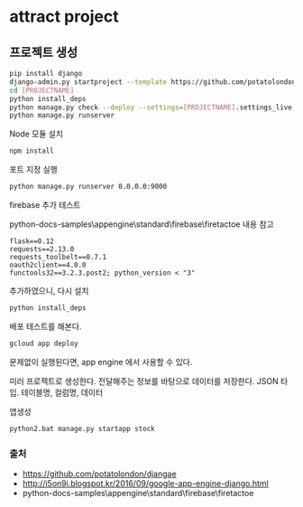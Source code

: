 # attract project

## 프로젝트 생성

```sh
pip install django
django-admin.py startproject --template https://github.com/potatolondon/djangae-scaffold/zipball/master --extension py,yaml,md [PROJECTNAME]
cd [PROJECTNAME]
python install_deps
python manage.py check --deploy --settings=[PROJECTNAME].settings_live
python manage.py runserver
```

Node 모듈 설치

```sh
npm install
```


포트 지정 실행

```sh
python manage.py runserver 0.0.0.0:9000
```


firebase 추가 테스트

python-docs-samples\appengine\standard\firebase\firetactoe 내용 참고

```
flask==0.12
requests==2.13.0
requests_toolbelt==0.7.1
oauth2client==4.0.0
functools32==3.2.3.post2; python_version < "3"
```

추가하였으니, 다시 설치 

```sh
python install_deps
```

배포 테스트를 해본다. 
```sh
gcloud app deploy
```
문제없이 실행된다면, app engine 에서 사용할 수 있다. 


미러 프로젝트로 생성한다. 
전달해주는 정보를 바탕으로 데이터를 저장한다. 
JSON 타입. 테이블명, 컬럼명, 데이터


앱생성

```sh
python2.bat manage.py startapp stock
```



### 출처 

- https://github.com/potatolondon/djangae
- http://i5on9i.blogspot.kr/2016/09/google-app-engine-django.html
- python-docs-samples\appengine\standard\firebase\firetactoe